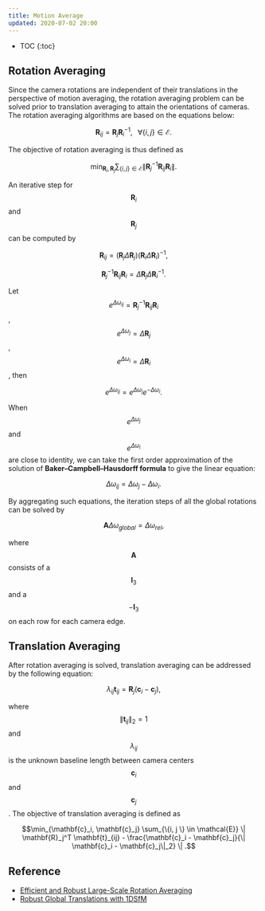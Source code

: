 ```yaml
---
title: Motion Average
updated: 2020-07-02 20:00
---
```


* TOC
{:toc}

## Rotation Averaging

Since the camera rotations are independent of their translations in the perspective of motion averaging, the rotation averaging problem can be solved prior to translation averaging to attain the orientations of cameras.
The rotation averaging algorithms are based on the equations below:

$$\mathbf{R}_{ij} = \mathbf{R}_j \mathbf{R}_i^{-1}, \;\;\; \forall \{i, j \} \in \mathcal{E}.$$

The objective of rotation averaging is thus defined as 

$$\min_{\mathbf{R}_i, \mathbf{R}_j} \sum_{\{i, j \} \in \mathcal{E}} \| \mathbf{R}_j^{-1} \mathbf{R}_{ij} \mathbf{R}_i  \| .$$

An iterative step for $$\mathbf{R}_i$$ and $$\mathbf{R}_j$$ can be computed by 

$$\mathbf{R}_{ij} = (\mathbf{R}_j \Delta\mathbf{R}_j) (\mathbf{R}_i \Delta \mathbf{R}_i)^{-1},$$

$$\mathbf{R}_j^{-1} \mathbf{R}_{ij} \mathbf{R}_i = \Delta\mathbf{R}_j \Delta\mathbf{R}_i^{-1}.$$

Let $$e^{\Delta\omega_{ij}} = \mathbf{R}_j^{-1} \mathbf{R}_{ij} \mathbf{R}_i$$, $$e^{\Delta \omega_j} = \Delta\mathbf{R}_j$$, $$e^{\Delta \omega_i} = \Delta\mathbf{R}_i$$, then

$$e^{\Delta\omega_{ij}} = e^{\Delta \omega_j} e^{-\Delta \omega_i}.$$

When $$e^{\Delta \omega_j}$$ and $$e^{\Delta \omega_i}$$ are close to identity, we can take the first order approximation of the solution of **Baker–Campbell–Hausdorff formula** to give the linear equation:

$$\Delta\omega_{ij} = \Delta \omega_j - \Delta \omega_i.$$

By aggregating such equations, the iteration steps of all the global rotations can be solved by 

$$\mathbf{A} \Delta \omega_{global} = \Delta \omega_{rel},$$

where $$\mathbf{A}$$ consists of a $$\mathbf{I}_3$$ and a $$-\mathbf{I}_3$$ on each row for each camera edge.

## Translation Averaging

After rotation averaging is solved, translation averaging can be addressed by the following equation:

$$\lambda_{ij}\mathbf{t}_{ij} = \mathbf{R}_j (\mathbf{c}_i - \mathbf{c}_j),$$

where $$\|\mathbf{t}_{ij} \|_2 = 1$$ and $$\lambda_{ij}$$ is the unknown baseline length between camera centers $$\mathbf{c}_i$$ and $$\mathbf{c}_j$$. The objective of translation averaging is defined as 

$$\min_{\mathbf{c}_i, \mathbf{c}_j} \sum_{\{i, j \} \in \mathcal{E}} \| \mathbf{R}_j^T \mathbf{t}_{ij} - \frac{\mathbf{c}_i - \mathbf{c}_j}{\| \mathbf{c}_i - \mathbf{c}_j\|_2}  \| .$$

## Reference

* [Efficient and Robust Large-Scale Rotation Averaging](https://www.cv-foundation.org/openaccess/content_iccv_2013/papers/Chatterjee_Efficient_and_Robust_2013_ICCV_paper.pdf)
* [Robust Global Translations with 1DSfM](https://research.cs.cornell.edu/1dsfm/docs/1DSfM_ECCV14.pdf)